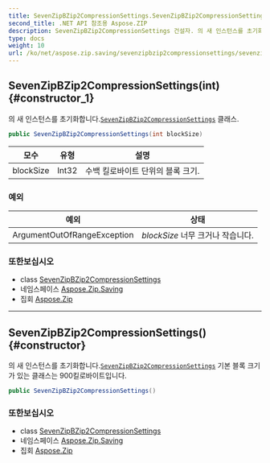 ```yaml
---
title: SevenZipBZip2CompressionSettings.SevenZipBZip2CompressionSettings
second_title: .NET API 참조용 Aspose.ZIP
description: SevenZipBZip2CompressionSettings 건설자. 의 새 인스턴스를 초기화합니다.SevenZipBZip2CompressionSettings 클래스.
type: docs
weight: 10
url: /ko/net/aspose.zip.saving/sevenzipbzip2compressionsettings/sevenzipbzip2compressionsettings/
---
```

## SevenZipBZip2CompressionSettings(int) {#constructor_1}

의 새 인스턴스를 초기화합니다.[`SevenZipBZip2CompressionSettings`](../) 클래스.

```csharp
public SevenZipBZip2CompressionSettings(int blockSize)
```

| 모수 | 유형 | 설명 |
| --- | --- | --- |
| blockSize | Int32 | 수백 킬로바이트 단위의 블록 크기. |

### 예외

| 예외 | 상태 |
| --- | --- |
| ArgumentOutOfRangeException | *blockSize* 너무 크거나 작습니다. |

### 또한보십시오

* class [SevenZipBZip2CompressionSettings](../)
* 네임스페이스 [Aspose.Zip.Saving](../../sevenzipbzip2compressionsettings/)
* 집회 [Aspose.Zip](../../../)

---

## SevenZipBZip2CompressionSettings() {#constructor}

의 새 인스턴스를 초기화합니다.[`SevenZipBZip2CompressionSettings`](../) 기본 블록 크기가 있는 클래스는 900킬로바이트입니다.

```csharp
public SevenZipBZip2CompressionSettings()
```

### 또한보십시오

* class [SevenZipBZip2CompressionSettings](../)
* 네임스페이스 [Aspose.Zip.Saving](../../sevenzipbzip2compressionsettings/)
* 집회 [Aspose.Zip](../../../)


